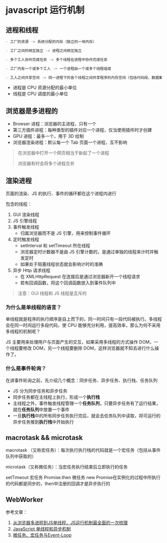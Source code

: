# javascript 运行机制

## 进程和线程

```js
- 工厂的资源 -> 系统分配的内存（独立的一块内存）

- 工厂之间的相互独立 -> 进程之间相互独立

- 多个工人协作完成任务 -> 多个线程在进程中协作完成任务

- 工厂内有一个或多个工人 -> 一个进程由一个或多个线程组成

- 工人之间共享空间 -> 同一进程下的各个线程之间共享程序的内存空间（包括代码段、数据集、堆等）
```

- 进程是 CPU 资源分配的最小单位
- 线程是 CPU 调度的最小单位

## 浏览器是多进程的

- Browser 进程：浏览器的主进程，只有一个
- 第三方插件进程：每种类型的插件对应一个进程，仅当使用插件时才创建
- GPU 进程：最多一个，用于 3D 绘制
- 浏览器渲染进程：默认每一个 Tab 页面一个进程，互不影响

> 在浏览器中打开一个网页相当于新起了一个进程
>
> 浏览器有时会将多个进程合并

## 渲染进程

页面的渲染、JS 的执行、事件的循环都在这个进程内进行

包含的线程： 

1. GUI 渲染线程
2. JS 引擎线程
3. 事件触发线程
   - 归属浏览器而不是 JS 引擎，用来控制事件循环
4. 定时触发线程
   - setInterval 和 setTimeout 所在线程
   - 浏览器定时计数器不是由 JS 引擎计数的，是通过单独的线程来计时并触发定时
   - 如果处于阻塞线程状态就会影响计时的准确
5. 异步 Http 请求线程
   - 在 XMLHttpRequest 在连接后是通过浏览器新开一个线程请求
   - 若有回调函数，将这个回调函数放入到事件队列中

> 注意：GUI 线程和 JS 线程是互斥的

### 为什么是单线程的语言？

单线程就是程序的执行顺序是自上而下的，同一时间只有一段代码被执行。多线程会在同一时间运行多段代码，使 CPU 能够充分利用，提高效率，那么为何不采用多线程的机制呢？

JS 主要用来处理用户与页面产生的交互，如果采用多线程的方式操作 DOM，一个线程要修改 DOM，另一个线程要删除 DOM，这样浏览器就不知去进行什么操作了。

### 什么是事件轮询？

在讲事件轮询之前，先介绍几个概念：同步任务、异步任务、执行栈、任务队列

- JS 分为同步任务和异步任务
- 同步任务都在主线程上执行，形成一个**执行栈**
- 主线程之外，事件触发线程管理一个**任务队列**，只要异步任务有了运行结果，就在**任务队列**中放置一个事件
- 一旦**执行栈**中的所有同步任务执行完后，就会去任务队列中读取，将可运行的异步任务推到**执行栈**中开始执行

## macrotask && microtask

macrotask （又称宏任务）：每次执行执行栈的代码就是一个宏任务（包括从事件队列中获取的）

microtask（又称微任务）：当宏任务执行结束后立即执行的任务

setTimeout 宏任务
Promise.then 微任务
new Promise在实例化的过程中所执行的代码都是同步的，then中注册的回调才是异步执行的


## WebWorker



参考文章：

1. [从浏览器多进程到JS单线程，JS运行机制最全面的一次梳理](https://juejin.im/post/5a6547d0f265da3e283a1df7)
2. [JavaScript 单线程和异步机制](https://juejin.im/entry/57b2827f165abd005434c59e)
3. [微任务、宏任务与Event-Loop](https://juejin.im/post/5b73d7a6518825610072b42b)